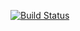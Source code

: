 [![Build Status](https://travis-ci.com/VotoInformado/voto-studio.svg?token=MNmDqjHSqGCXHZrk4EMs&branch=master)](https://travis-ci.com/VotoInformado/voto-studio)
